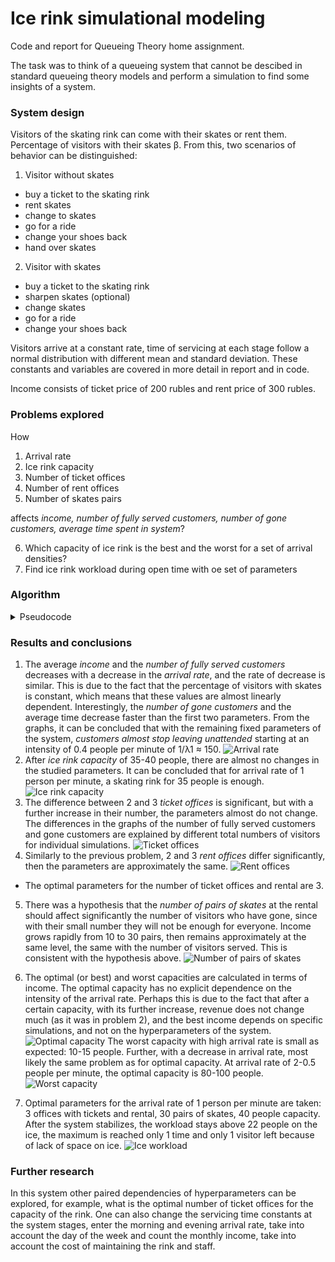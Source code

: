 # Ice rink simulational modeling

Code and report for Queueing Theory home assignment.

The task was to think of a queueing system that cannot be descibed in standard queueing theory models and perform a simulation to find some insights of a system.

### System design

Visitors of the skating rink can come with their skates or rent them. Percentage of visitors with their skates β. From this, two scenarios of behavior can be distinguished:
1. Visitor without skates 
- buy a ticket to the skating rink 
- rent skates
- change to skates
- go for a ride
- change your shoes back
- hand over skates

2. Visitor with skates
- buy a ticket to the skating rink
- sharpen skates (optional)
- change skates
- go for a ride
- change your shoes back

Visitors arrive at a constant rate, time of servicing at each stage follow a normal distribution with different mean and standard deviation. These constants and variables are covered in more detail in report and in code.

Income consists of ticket price of 200 rubles and rent price of 300 rubles.

### Problems explored
How 
1. Arrival rate
2. Ice rink capacity
3. Number of ticket offices
4. Number of rent offices
5. Number of skates pairs

affects *income, number of fully served customers, number of gone customers, average time spent in system*?

6. Which capacity of ice rink is the best and the worst for a set of arrival densities?
7. Find ice rink workload during open time with oe set of parameters

### Algorithm

<details>

<summary>Pseudocode</summary>

```python
for sec in [0, time_of_work - 1]: 
    if new customer arrived:
        add new customer in ticket queue 
    if any ticket office is not busy:
            move next customer in ticket queue to ticket office
    if any ticket office is now not busy (current customer’s time
    of ticket servicing is over):
        move customer(s) with ticket to rental or sharpening or to change room
    if customer(s) with ticket has skates:
        with probability α move to sharpening queue
    else:
        move customer to rental queue

    if rental queue is not empty and any rental office is not busy:
        if there are at least one pair of skates: 
            move next customer to rental office
    else:
        customer goes away from ice rink
    if any rental office is now not busy (current customer’s time of rental servicing is over):
        move customer to change room 
    if sharpening is not busy now:
        move next customer to sharpening
    for each customer with ticket and with skates who use rental:
        assign change time in changing room

    for each customer changed in ice skates:
        if ice rink does not have maximum capacity:
            assign skating time
            move to ice rink 
        else:
            customer goes away

    for each customer with expired time on ice: 
        assign change back time
    for each customer changed back:
        if customer has rental skates:
            move to return rent office 
        else:
            customer goes away happy
        if return rent office is not busy now:
            move next customer to return rent office
        if return rent office is now not busy (current customer’s time of return rent servicing is over):
            customer goes away happy
```

</details>

### Results and conclusions

1. The average *income* and the *number of fully served customers* decreases with a decrease in the *arrival rate*, and the rate of decrease is similar. This is due to the fact that the percentage of visitors with skates is constant, which means that these values are almost linearly dependent. Interestingly, the *number of gone customers* and the average time decrease faster than the first two parameters. 
   From the graphs, it can be concluded that with the remaining fixed parameters of the system, *customers almost stop leaving unattended* starting at an intensity of 0.4 people per minute of 1/λ1 ≈ 150.
![Arrival rate](graphs/1_arrival_rate.png)
2. After *ice rink capacity* of 35-40 people, there are almost no changes in the studied parameters. It can be concluded that for arrival rate of 1 person per minute, a skating rink for 35 people is enough.
![Ice rink capacity](graphs/2_ice_rink_capacity.png)
3. The difference between 2 and 3 *ticket offices* is significant, but with a further increase in their number, the parameters almost do not change.
    The differences in the graphs of the number of fully served customers and gone customers are explained by different total numbers of visitors for individual simulations.
![Ticket offices](graphs/3_ticket_office.png)
4. Similarly to the previous problem, 2 and 3 *rent offices* differ significantly, then the parameters are approximately the same.
![Rent offices](graphs/4_rent_offices.png)
- The optimal parameters for the number of ticket offices and rental are 3.
5. There was a hypothesis that the *number of pairs of skates* at the rental should affect significantly the number of visitors who have gone, since with their small number they will not be enough for everyone.
    Income grows rapidly from 10 to 30 pairs, then remains approximately at the same level, the same with the number of visitors served. This is consistent with the hypothesis above.
![Number of pairs of skates](graphs/5_pairs_of_skates.png)

1. The optimal (or best) and worst capacities are calculated in terms of income.
The optimal capacity has no explicit dependence on the intensity of the arrival rate. Perhaps this is due to the fact that after a certain capacity, with its further increase, revenue does not change much (as it was in problem 2), and the best income depends on specific simulations, and not on the hyperparameters of the system.
![Optimal capacity](graphs/6_best_capacity.png)
The worst capacity with high arrival rate is small as expected: 10-15 people. Further, with a decrease in arrival rate, most likely the same problem as for optimal capacity.
At arrival rate of 2-0.5 people per minute, the optimal capacity is 80-100 people.
![Worst capacity](graphs/6_worst_capacity.png)

7. Optimal parameters for the arrival rate of 1 person per minute are taken: 3 offices with tickets and rental, 30 pairs of skates, 40 people capacity.
   After the system stabilizes, the workload stays above 22 people on the ice, the maximum is reached only 1 time and only 1 visitor left because of lack of space on ice.
![Ice workload](graphs/7_ice_workload.png)

### Further research

In this system other paired dependencies of hyperparameters can be explored, for example, what is the optimal number of ticket offices for the capacity of the rink. One can also change the servicing time constants at the system stages, enter the morning and evening arrival rate, take into account the day of the week and count the monthly income, take into account the cost of maintaining the rink and staff.